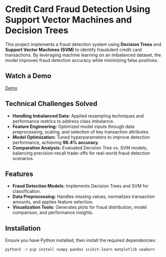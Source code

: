 # Credit Card Fraud Detection Using Support Vector Machines and Decision Trees  

This project implements a fraud detection system using **Decision Trees** and **Support Vector Machines (SVM)** to identify fraudulent credit card transactions. By leveraging machine learning on an imbalanced dataset, the model improves fraud detection accuracy while minimizing false positives.  

## Watch a Demo  
[Demo](https://drive.google.com/file/d/1_3zOPky5YJf47eeZkUhweac-7MRuFxPJ/view?usp=sharing)  

## Technical Challenges Solved  
- **Handling Imbalanced Data:** Applied resampling techniques and performance metrics to address class imbalance.  
- **Feature Engineering:** Optimized model inputs through data preprocessing, scaling, and selection of key transaction attributes.  
- **Model Optimization:** Tuned hyperparameters to improve detection performance, achieving **96.4% accuracy**.  
- **Comparative Analysis:** Evaluated Decision Tree vs. SVM models, balancing precision-recall trade-offs for real-world fraud detection scenarios.  

## Features  
- **Fraud Detection Models:** Implements Decision Trees and SVM for classification.  
- **Data Preprocessing:** Handles missing values, normalizes transaction amounts, and applies feature selection.  
- **Visualization Tools:** Generates plots for fraud distribution, model comparison, and performance insights.  

## Installation  
Ensure you have Python installed, then install the required dependencies:  

```bash
python3 -m pip install numpy pandas scikit-learn matplotlib seaborn
